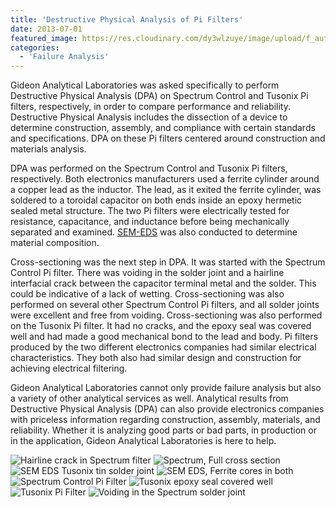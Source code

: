 ```yaml
---
title: 'Destructive Physical Analysis of Pi Filters'
date: 2013-07-01
featured_image: https://res.cloudinary.com/dy3wlzuye/image/upload/f_auto,c_scale,w_250/v1/GideonLabs/Hairline-crack-in-Spectrum.jpg
categories:
  - 'Failure Analysis'
---
```


Gideon Analytical Laboratories was asked specifically to perform Destructive Physical Analysis (DPA) on Spectrum Control and Tusonix Pi filters, respectively, in order to compare performance and reliability. Destructive Physical Analysis includes the dissection of a device to determine construction, assembly, and compliance with certain standards and specifications. DPA on these Pi filters centered around construction and materials analysis.

DPA was performed on the Spectrum Control and Tusonix Pi filters, respectively. Both electronics manufacturers used a ferrite cylinder around a copper lead as the inductor. The lead, as it exited the ferrite cylinder, was soldered to a toroidal capacitor on both ends inside an epoxy hermetic sealed metal structure. The two Pi filters were electrically tested for resistance, capacitance, and inductance before being mechanically separated and examined. [SEM-EDS](/analytical-services/scanning-electron-microscopy/) was also conducted to determine material composition.

Cross-sectioning was the next step in DPA. It was started with the Spectrum Control Pi filter. There was voiding in the solder joint and a hairline interfacial crack between the capacitor terminal metal and the solder. This could be indicative of a lack of wetting. Cross-sectioning was also performed on several other Spectrum Control Pi filters, and all solder joints were excellent and free from voiding. Cross-sectioning was also performed on the Tusonix Pi filter. It had no cracks, and the epoxy seal was covered well and had made a good mechanical bond to the lead and body. Pi filters produced by the two different electronics companies had similar electrical characteristics. They both also had similar design and construction for achieving electrical filtering.

Gideon Analytical Laboratories cannot only provide failure analysis but also a variety of other analytical services as well. Analytical results from Destructive Physical Analysis (DPA) can also provide electronics companies with priceless information regarding construction, assembly, materials, and reliability. Whether it is analyzing good parts or bad parts, in production or in the application, Gideon Analytical Laboratories is here to help.

![Hairline crack in Spectrum filter](https://res.cloudinary.com/dy3wlzuye/image/upload/f_auto,c_scale,w_300/GideonLabs/Hairline-crack-in-Spectrum.jpg 'Hairline crack in Spectrum filter')
![Spectrum, Full cross section](https://res.cloudinary.com/dy3wlzuye/image/upload/f_auto,c_scale,w_300/GideonLabs/Full-cross-section-Spectrum.jpg 'Spectrum, Full cross section ')
![SEM EDS Tusonix tin solder joint](https://res.cloudinary.com/dy3wlzuye/image/upload/f_auto,c_scale,w_300/GideonLabs/SEM-EDS-Tusonix-tin-solder-joint.jpg 'SEM EDS Tusonix tin solder joint')
![SEM EDS, Ferrite cores in both](https://res.cloudinary.com/dy3wlzuye/image/upload/f_auto,c_scale,w_300/GideonLabs/SEM-EDS-Ferrite-cores-in-both.jpg 'SEM EDS, Ferrite cores in both')
![Spectrum Control Pi Filter](https://res.cloudinary.com/dy3wlzuye/image/upload/f_auto,c_scale,w_300/GideonLabs/Spectrum-Control-Pi-Filter1.jpg 'Spectrum Control Pi Filter')
![Tusonix epoxy seal covered well](https://res.cloudinary.com/dy3wlzuye/image/upload/f_auto,c_scale,w_300/GideonLabs/Tusonix-epoxy-seal-covered-well.jpg 'Tusonix epoxy seal covered well')
![Tusonix Pi Filter](https://res.cloudinary.com/dy3wlzuye/image/upload/f_auto,c_scale,w_300/GideonLabs/Tusonix-Pi-Filter1.jpg 'Tusonix Pi Filter')
![Voiding in the Spectrum solder joint](https://res.cloudinary.com/dy3wlzuye/image/upload/f_auto,c_scale,w_300/GideonLabs/Voiding-in-the-Spectrum-solder-joint.jpg 'Voiding in the Spectrum solder joint')
